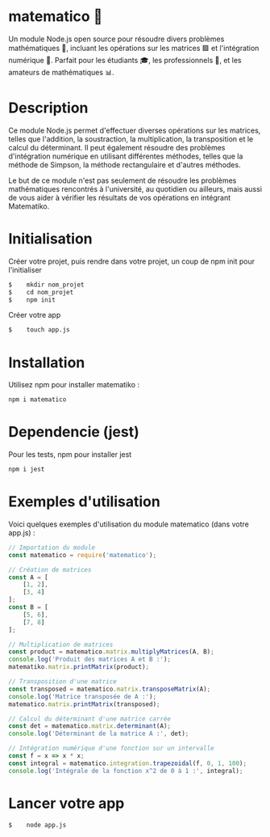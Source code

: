 # matematico 📐 
Un module Node.js open source pour résoudre divers problèmes mathématiques 🧮, incluant les opérations sur les matrices 🟩 et l'intégration numérique 🔢. Parfait pour les étudiants 🎓, les professionnels 💼, et les amateurs de mathématiques 📊.

# Description
Ce module Node.js permet d'effectuer diverses opérations sur les matrices, telles que l'addition, la soustraction, la multiplication, la transposition et le calcul du déterminant. Il peut également résoudre des problèmes d'intégration numérique en utilisant différentes méthodes, telles que la méthode de Simpson, la méthode rectangulaire et d'autres méthodes.

Le but de ce module n'est pas seulement de résoudre les problèmes mathématiques rencontrés à l'université, au quotidien ou ailleurs, mais aussi de vous aider à vérifier les résultats de vos opérations en intégrant Matematiko.

# Initialisation
Créer votre projet, puis rendre dans votre projet, un coup de npm init pour l'initialiser
```bash
$    mkdir nom_projet
$    cd nom_projet
$    npm init
```
Créer votre app
```bash
$    touch app.js
```

# Installation

Utilisez npm pour installer matematiko :

```bash
npm i matematico
```

# Dependencie (jest)
Pour les tests, npm pour installer jest
```bash
npm i jest
```

# Exemples d'utilisation

Voici quelques exemples d'utilisation du module matematico (dans votre app.js) :

```javascript
// Importation du module
const matematico = require('matematico');

// Création de matrices
const A = [
    [1, 2],
    [3, 4]
];
const B = [
    [5, 6],
    [7, 8]
];

// Multiplication de matrices
const product = matematico.matrix.multiplyMatrices(A, B);
console.log('Produit des matrices A et B :');
matematiko.matrix.printMatrix(product);

// Transposition d'une matrice
const transposed = matematico.matrix.transposeMatrix(A);
console.log('Matrice transposée de A :');
matematico.matrix.printMatrix(transposed);

// Calcul du déterminant d'une matrice carrée
const det = matematico.matrix.determinant(A);
console.log('Déterminant de la matrice A :', det);

// Intégration numérique d'une fonction sur un intervalle
const f = x => x * x;
const integral = matematico.integration.trapezoidal(f, 0, 1, 100);
console.log('Intégrale de la fonction x^2 de 0 à 1 :', integral);
```

# Lancer votre app
```bash
$    node app.js
```
